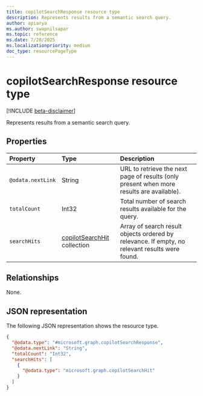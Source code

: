 ```yaml
---
title: copilotSearchResponse resource type
description: Represents results from a semantic search query.
author: apiarya
ms.author: swapnilsapar
ms.topic: reference
ms.date: 7/28/2025
ms.localizationpriority: medium
doc_type: resourcePageType
---
```


# copilotSearchResponse resource type

[!INCLUDE [beta-disclaimer](../includes/beta-disclaimer.md)]

Represents results from a semantic search query.

## Properties

| Property        | Type                                       | Description                            |
|:----------------|:-------------------------------------------|:---------------------------------------|
| `@odata.nextLink` | String | URL to retrieve the next page of results (only present when more results are available). |
| `totalCount`    | Int32                                      | Total number of search results available for the query. |
| `searchHits`    | [copilotSearchHit](copilot-search-hit.md) collection | Array of search result objects ordered by relevance. If empty, no relevant results were found. |

## Relationships

None.

## JSON representation

The following JSON representation shows the resource type.

```json
{
  "@odata.type": "#microsoft.graph.copilotSearchResponse",
  "@odata.nextLink": "String",
  "totalCount": "Int32",
  "searchHits": [
    {
      "@odata.type": "microsoft.graph.copilotSearchHit"
    }
  ]
}
```
